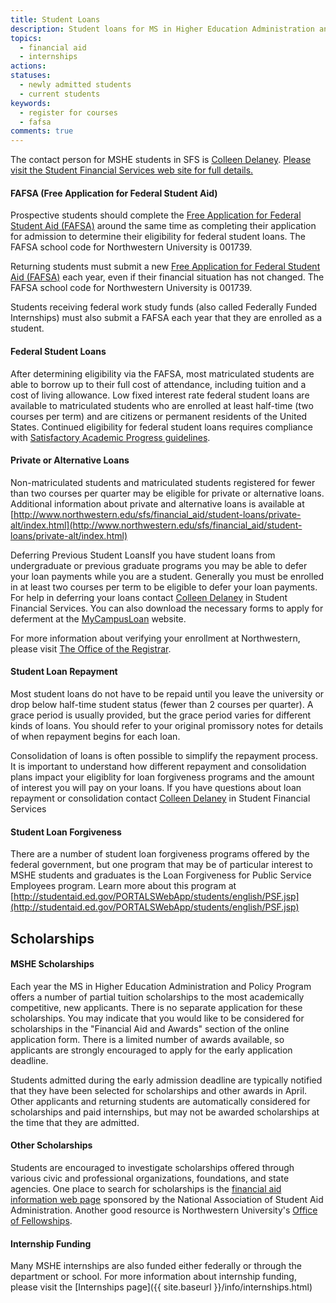 ```yaml
---
title: Student Loans
description: Student loans for MS in Higher Education Administration and Policy students are administered through Student Financial Services. Students may not receive their student loan offer at the same time as their scholarship and awards offer.
topics: 
  - financial aid
  - internships
actions:
statuses:
  - newly admitted students
  - current students
keywords:
  - register for courses
  - fafsa
comments: true
---
```


The contact person for MSHE students in SFS is [Colleen Delaney](mailto:c-delaney@northwestern.edu). [Please visit the Student Financial Services web site for full details.](http://www.northwestern.edu/sfs)

#### FAFSA (Free Application for Federal Student Aid)

Prospective students should complete the [Free Application for Federal Student Aid (FAFSA)](http://www.fafsa.ed.gov/) around the same time as completing their application for admission to determine their eligibility for federal student loans. The FAFSA school code for Northwestern University is 001739.

Returning students must submit a new [Free Application for Federal Student Aid (FAFSA)](http://www.fafsa.ed.gov/) each year, even if their financial situation has not changed. The FAFSA school code for Northwestern University is 001739.

Students receiving federal work study funds (also called Federally Funded Internships) must also submit a FAFSA each year that they are enrolled as a student.

#### Federal Student Loans

After determining eligibility via the FAFSA, most matriculated students are able to borrow up to their full cost of attendance, including tuition and a cost of living allowance. Low fixed interest rate federal student loans are available to matriculated students who are enrolled at least half-time (two courses per term) and are citizens or permanent residents of the United States. Continued eligibility for federal student loans requires compliance with [Satisfactory Academic Progress guidelines](http://www.sesp.northwestern.edu/higher-education/files/pdfs/NU_SESP_SAP_Policy1-12.pdf).

#### Private or Alternative Loans

Non-matriculated students and matriculated students registered for fewer than two courses per quarter may be eligible for private or alternative loans. Additional information about private and alternative loans is available at [http://www.northwestern.edu/sfs/financial_aid/student-loans/private-alt/index.html](http://www.northwestern.edu/sfs/financial_aid/student-loans/private-alt/index.html)

Deferring Previous Student LoansIf you have student loans from undergraduate or previous graduate programs you may be able to defer your loan payments while you are a student. Generally you must be enrolled in at least two courses per term to be eligible to defer your loan payments. For help in deferring your loans contact [Colleen Delaney](mailto:c-delaney@northwestern.edu) in Student Financial Services. You can also download the necessary forms to apply for deferment at the [MyCampusLoan](https://www.mycampusloan.com/static/html/forms/index.html) website.

For more information about verifying your enrollment at Northwestern, please visit [The Office of the Registrar](http://www.registrar.northwestern.edu/academic_records/certification-degree-enrollment_verification.html).

#### Student Loan Repayment

Most student loans do not have to be repaid until you leave the university or drop below half-time student status (fewer than 2 courses per quarter). A grace period is usually provided, but the grace period varies for different kinds of loans. You should refer to your original promissory notes for details of when repayment begins for each loan.

Consolidation of loans is often possible to simplify the repayment process. It is important to understand how different repayment and consolidation plans impact your eligiblity for loan forgiveness programs and the amount of interest you will pay on your loans. If you have questions about loan repayment or consolidation contact [Colleen Delaney](mailto:c-delaney@northwestern.edu) in Student Financial Services

#### Student Loan Forgiveness

There are a number of student loan forgiveness programs offered by the federal government, but one program that may be of particular interest to MSHE students and graduates is the Loan Forgiveness for Public Service Employees program. Learn more about this program at [http://studentaid.ed.gov/PORTALSWebApp/students/english/PSF.jsp](http://studentaid.ed.gov/PORTALSWebApp/students/english/PSF.jsp)

## Scholarships

#### MSHE Scholarships

Each year the MS in Higher Education Administration and Policy Program offers a number of partial tuition scholarships to the most academically competitive, new applicants. There is no separate application for these scholarships. You may indicate that you would like to be considered for scholarships in the "Financial Aid and Awards" section of the online application form. There is a limited number of awards available, so applicants are strongly encouraged to apply for the early application deadline.

Students admitted during the early admission deadline are typically notified that they have been selected for scholarships and other awards in April. Other applicants and returning students are automatically considered for scholarships and paid internships, but may not be awarded scholarships at the time that they are admitted.

#### Other Scholarships

Students are encouraged to investigate scholarships offered through various civic and professional organizations, foundations, and state agencies. One place to search for scholarships is the [financial aid information web page](http://www.finaid.org/) sponsored by the National Association of Student Aid Administration. Another good resource is Northwestern University's [Office of Fellowships](http://www.northwestern.edu/fellowships/).

#### Internship Funding

Many MSHE internships are also funded either federally or through the department or school. For more information about internship funding, please visit the [Internships page]({{ site.baseurl }}/info/internships.html)